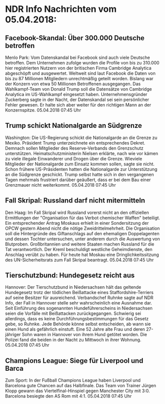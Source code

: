 # NDR Info Nachrichten vom 05.04.2018:


## Facebook-Skandal: Über 300.000 Deutsche betroffen
Menlo Park: Vom Datenskandal bei Facebook sind auch viele Deutsche betroffen. Dem Unternehmen zufolge wurden die Profile von bis zu 310.000 hier registrierten Nutzern von der britischen Firma Cambridge Analytica abgeschöpft und ausgewertet. Weltweit sind laut Facebook die Daten von bis zu 87 Millionen Mitgliedern unrechtmäßig geteilt worden. Bislang war der Konzern von etwa 50 Millionen Betroffenen ausgegangen. Das Wahlkampf-Team von Donald Trump soll die Datensätze von Cambridge Analytica im US-Wahlkampf eingesetzt haben. Unternehmensgründer Zuckerberg sagte in der Nacht, der Datenskandal sei sein persönlicher Fehler gewesen. Er halte sich aber weiter für den richtigen Mann an der Konzernspitze. 05.04.2018 07:45 Uhr 

## Trump schickt Nationalgarde an Südgrenze
Washington: Die US-Regierung schickt die Nationalgarde an die Grenze zu Mexiko. Präsident Trump unterzeichnete ein entsprechendes Dekret. Demnach sollen Mitglieder des Reserve-Verbands den Grenzschutz unterstützen. Heimatschutzministerin Nielsen erklärte, nach wie vor kämen zu viele illegale Einwanderer und Drogen über die Grenze. Wieviele Mitglieder der Nationalgarde zum Einsatz kommen sollen, sagte sie nicht. Schon frühere US-Präsidenten hatten die Nationalgarde zur Unterstützung an die Südgrenze geschickt. Trump selbst hatte sich in den vergangenen Tagen mehrmals frustriert darüber geäußert, dass er bei dem Bau einer Grenzmauer nicht weiterkommt. 05.04.2018 07:45 Uhr 

## Fall Skripal: Russland darf nicht mitermitteln
Den Haag:	Im Fall Skripal wird Russland vorerst nicht an den offiziellen Ermittlungen der "Organisation für das Verbot chemischer Waffen" beteiligt. Ein entsprechender Antrag Moskaus erhielt in einer Sondersitzung der OPCW gestern Abend nicht die nötige Zweidrittelmehrheit. Die Organisation soll die Hintergründe des Giftanschlags auf den ehemaligen Doppelagenten und dessen Tochter untersuchen, unter anderem durch die Auswertung von Blutproben. Großbritannien und weitere Staaten machen Russland für die Tat verantwortlich. Der Kreml beschuldigt westliche Geheimdienste, den Anschlag verübt zu haben. Für heute hat Moskau eine Dringlichkeitssitzung des UN-Sicherheitsrats zum Fall Skripal beantragt. 05.04.2018 07:45 Uhr 

## Tierschutzbund: Hundegesetz reicht aus
Hannover:	Der Tierschutzbund in Niedersachsen hält das geltende Hundegesetz trotz der tödlichen Beißattacke eines Staffordshire-Terriers auf seine Besitzer für ausreichend. Verbandschef Ruhnke sagte auf NDR Info, der Fall in Hannover stelle sehr wahrscheinlich eine Ausnahme dar. Seit Einführung des sogenannten Hundeführerscheins in Niedersachsen seien die Vorfälle mit Beißattacken zurückgegangen. Schwierig sei allerdings, dass es keine Durchführungsbestimmungen für das Gesetz gebe, so Ruhnke. Jede Behörde könne selbst entscheiden, ab wann sie einen Hund als gefährlich einstuft. Eine 52 Jahre alte Frau und deren 27-jähriger Sohn waren in Hannover von ihrem Hund getötet worden. Die Polizei fand die beiden in der Nacht zu Mittwoch in ihrer Wohnung. 05.04.2018 07:45 Uhr 

## Champions League: Siege für Liverpool und Barca
Zum Sport: In der Fußball Champions League haben Liverpool und Barcelona gute Chancen auf das Halbfinale. Das Team von Trainer Jürgen Klopp gewann das Viertelfinal-Hinspiel gegen Manchester City mit 3:0. Barcelona besiegte den AS Rom mit 4:1. 05.04.2018 07:45 Uhr 
